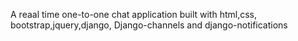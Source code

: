 A reaal time one-to-one chat application built with html,css, bootstrap,jquery,django, Django-channels and django-notifications 
